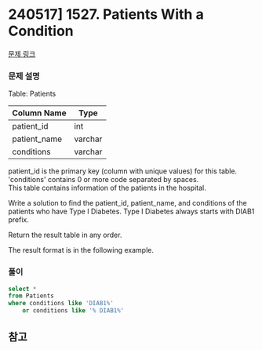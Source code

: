 # 240517] 1527. Patients With a Condition

[문제 링크](https://leetcode.com/problems/patients-with-a-condition/description/)

### 문제 설명
Table: Patients  

| Column Name  | Type    |
|--------------|---------|
| patient_id   | int     |
| patient_name | varchar |
| conditions   | varchar |

patient_id is the primary key (column with unique values) for this table.  
'conditions' contains 0 or more code separated by spaces.   
This table contains information of the patients in the hospital.  

Write a solution to find the patient_id, patient_name, and conditions of the patients who have Type I Diabetes. Type I Diabetes always starts with DIAB1 prefix.  

Return the result table in any order.  

The result format is in the following example.  

### 풀이
```sql
select *
from Patients
where conditions like 'DIAB1%'
    or conditions like '% DIAB1%'
```

## 참고
